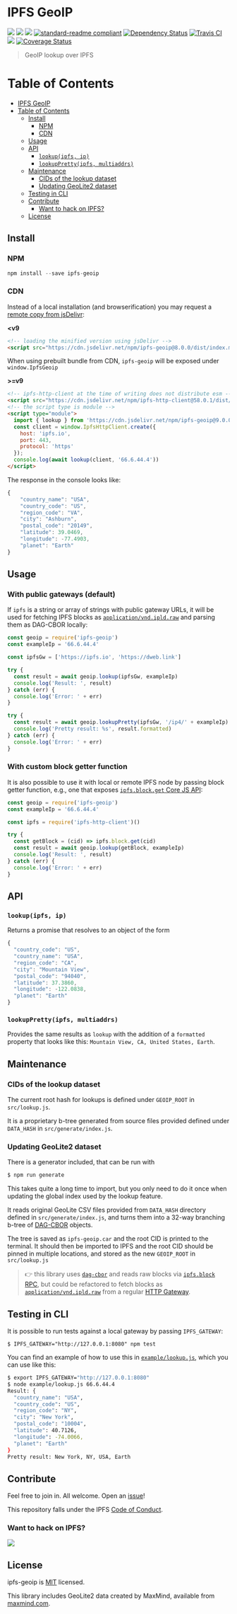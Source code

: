 # IPFS GeoIP

[![](https://img.shields.io/badge/made%20by-Protocol%20Labs-blue.svg?style=flat-square)](http://ipn.io)
[![](https://img.shields.io/badge/project-IPFS-blue.svg?style=flat-square)](http://ipfs.io/)
[![](https://img.shields.io/badge/freenode-%23ipfs-blue.svg?style=flat-square)](http://webchat.freenode.net/?channels=%23ipfs)
[![standard-readme compliant](https://img.shields.io/badge/standard--readme-OK-green.svg?style=flat-square)](https://github.com/RichardLitt/standard-readme)
[![Dependency Status](https://david-dm.org/ipfs/ipfs-geoip.svg?style=flat-square)](https://david-dm.org/ipfs/ipfs-geoip)
[![Travis CI](https://img.shields.io/travis/ipfs-shipyard/ipfs-geoip/master.svg?style=flat-square)](https://travis-ci.org/ipfs-shipyard/ipfs-geoip)
[![](https://data.jsdelivr.com/v1/package/npm/ipfs-geoip/badge)](https://www.jsdelivr.com/package/npm/ipfs-geoip)
[![Coverage Status](https://coveralls.io/repos/github/ipfs/ipfs-geoip/badge.svg?branch=master)](https://coveralls.io/github/ipfs/ipfs-geoip?branch=master)

> GeoIP lookup over IPFS


# Table of Contents

- [IPFS GeoIP](#ipfs-geoip)
- [Table of Contents](#table-of-contents)
  - [Install](#install)
    - [NPM](#npm)
    - [CDN](#cdn)
  - [Usage](#usage)
  - [API](#api)
    - [`lookup(ipfs, ip)`](#lookupipfs-ip)
    - [`lookupPretty(ipfs, multiaddrs)`](#lookupprettyipfs-multiaddrs)
  - [Maintenance](#maintenance)
    - [CIDs of the lookup dataset](#cids-of-the-lookup-dataset)
    - [Updating GeoLite2 dataset](#updating-geolite2-dataset)
  - [Testing in CLI](#testing-in-cli)
  - [Contribute](#contribute)
    - [Want to hack on IPFS?](#want-to-hack-on-ipfs)
  - [License](#license)

## Install

### NPM


```js
npm install --save ipfs-geoip
```

### CDN

Instead of a local installation (and browserification) you may request a [remote copy from jsDelivr](https://www.jsdelivr.com/package/npm/ipfs-geoip):

**<v9**
```html
<!-- loading the minified version using jsDelivr -->
<script src="https://cdn.jsdelivr.net/npm/ipfs-geoip@8.0.0/dist/index.min.js"></script>
```

When using prebuilt bundle from CDN, `ipfs-geoip` will be exposed under `window.IpfsGeoip`

**>=v9**

```html
<!-- ipfs-http-client at the time of writing does not distribute esm -->
<script src="https://cdn.jsdelivr.net/npm/ipfs-http-client@58.0.1/dist/index.min.js"></script>
<!-- the script type is module -->
<script type="module">
  import { lookup } from 'https://cdn.jsdelivr.net/npm/ipfs-geoip@9.0.0/dist/index.min.js';
  const client = window.IpfsHttpClient.create({
    host: 'ipfs.io',
    port: 443,
    protocol: 'https'
  });
  console.log(await lookup(client, '66.6.44.4'))
</script>
```

The response in the console looks like:
```js
{
    "country_name": "USA",
    "country_code": "US",
    "region_code": "VA",
    "city": "Ashburn",
    "postal_code": "20149",
    "latitude": 39.0469,
    "longitude": -77.4903,
    "planet": "Earth"
}
```

## Usage

### With public gateways (default)

If `ipfs` is a string or array of strings with public gateway URLs, it will be used for
fetching IPFS blocks as [`application/vnd.ipld.raw`](https://www.iana.org/assignments/media-types/application/vnd.ipld.raw)
and parsing them as DAG-CBOR locally:

```js
const geoip = require('ipfs-geoip')
const exampleIp = '66.6.44.4'

const ipfsGw = ['https://ipfs.io', 'https://dweb.link']

try {
  const result = await geoip.lookup(ipfsGw, exampleIp)
  console.log('Result: ', result)
} catch (err) {
  console.log('Error: ' + err)
}

try {
  const result = await geoip.lookupPretty(ipfsGw, '/ip4/' + exampleIp)
  console.log('Pretty result: %s', result.formatted)
} catch (err) {
  console.log('Error: ' + err)
}
```

### With custom block getter function

It is also possible to use it with local or remote IPFS node by passing block getter function, e.g., one that exposes
[`ipfs.block.get` Core JS API](https://github.com/ipfs/js-ipfs/blob/master/docs/core-api/BLOCK.md#ipfsblockgetcid-options):

```js
const geoip = require('ipfs-geoip')
const exampleIp = '66.6.44.4'

const ipfs = require('ipfs-http-client')()

try {
  const getBlock = (cid) => ipfs.block.get(cid)
  const result = await geoip.lookup(getBlock, exampleIp)
  console.log('Result: ', result)
} catch (err) {
  console.log('Error: ' + err)
}
```

## API

### `lookup(ipfs, ip)`

Returns a promise that resolves to an object of the form

```js
{
  "country_code": "US",
  "country_name": "USA",
  "region_code": "CA",
  "city": "Mountain View",
  "postal_code": "94040",
  "latitude": 37.3860,
  "longitude": -122.0838,
  "planet": "Earth"
}
```

### `lookupPretty(ipfs, multiaddrs)`

Provides the same results as `lookup` with the addition of
a `formatted` property that looks like this: `Mountain View, CA, United States, Earth`.

## Maintenance

### CIDs of the lookup dataset

The current root hash for lookups is defined under `GEOIP_ROOT` in `src/lookup.js`.

It is a proprietary b-tree generated from source files provided defined under `DATA_HASH` in `src/generate/index.js`.

### Updating GeoLite2 dataset

There is a generator included, that can be run with

```bash
$ npm run generate
```

This takes quite a long time to import, but you only need to do it once when updating the global index used by the lookup feature.

It reads original GeoLite CSV files provided from `DATA_HASH` directory defined
in `src/generate/index.js`, and turns them into a 32-way branching b-tree
of [DAG-CBOR](https://ipld.io/specs/codecs/dag-cbor/spec/) objects.

The tree is saved as `ipfs-geoip.car` and the root CID is printed to the
terminal. It should then be imported to IPFS and the root CID should be pinned
in multiple locations,  and stored as the new `GEOIP_ROOT` in `src/lookup.js`

> 👉 this library uses [`dag-cbor`](https://ipld.io/specs/codecs/dag-cbor/spec/)
> and reads raw blocks via [`ipfs.block` RPC](https://github.com/ipfs/js-ipfs/blob/master/docs/core-api/BLOCK.md),
> but could be refactored to fetch blocks as [`application/vnd.ipld.raw`](https://www.iana.org/assignments/media-types/application/vnd.ipld.raw)
> from a regular [HTTP Gateway](https://docs.ipfs.tech/reference/http/gateway/).


## Testing in CLI

It is possible to run tests against a local gateway by passing `IPFS_GATEWAY`:

```console
$ IPFS_GATEWAY="http://127.0.0.1:8080" npm test
```

You can find an example of how to use this in [`example/lookup.js`](example/lookup.js), which you can use like this:

```bash
$ export IPFS_GATEWAY="http://127.0.0.1:8080"
$ node example/lookup.js 66.6.44.4
Result: {
  "country_name": "USA",
  "country_code": "US",
  "region_code": "NY",
  "city": "New York",
  "postal_code": "10004",
  "latitude": 40.7126,
  "longitude": -74.0066,
  "planet": "Earth"
}
Pretty result: New York, NY, USA, Earth
```


## Contribute

Feel free to join in. All welcome. Open an [issue](https://github.com/ipfs/ipfs-geoip/issues)!

This repository falls under the IPFS [Code of Conduct](https://github.com/ipfs/community/blob/master/code-of-conduct.md).

### Want to hack on IPFS?

[![](https://cdn.rawgit.com/jbenet/contribute-ipfs-gif/master/img/contribute.gif)](https://github.com/ipfs/community/blob/master/CONTRIBUTING.md)

## License

ipfs-geoip is [MIT](LICENSE) licensed.

This library includes GeoLite2 data created by MaxMind, available from [maxmind.com](http://www.maxmind.com).
